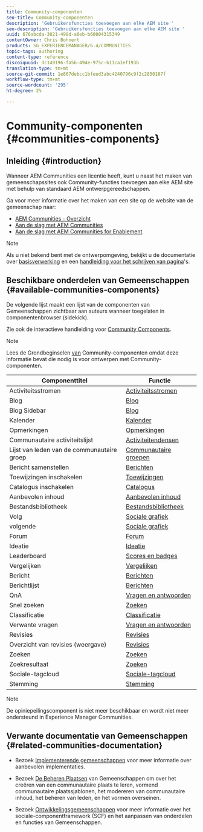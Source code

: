 ```yaml
---
title: Community-componenten
seo-title: Community-componenten
description: 'Gebruikersfuncties toevoegen aan elke AEM site '
seo-description: 'Gebruikersfuncties toevoegen aan elke AEM site '
uuid: 676abcda-3021-498d-a6eb-b60004315349
contentOwner: Chris Bohnert
products: SG_EXPERIENCEMANAGER/6.4/COMMUNITIES
topic-tags: authoring
content-type: reference
discoiquuid: dc149196-fa56-494e-975c-b11ca1ef193b
translation-type: tm+mt
source-git-commit: 1e867debcc1bfeed3abc4240796c9f2c2850167f
workflow-type: tm+mt
source-wordcount: '295'
ht-degree: 2%

---
```



# Community-componenten {#communities-components}

## Inleiding {#introduction}

Wanneer AEM Communities een licentie heeft, kunt u naast het maken van gemeenschapssites ook Community-functies toevoegen aan elke AEM site met behulp van standaard AEM ontwerpgereedschappen.

Ga voor meer informatie over het maken van een site op de website van de gemeenschap naar:

* [AEM Communities - Overzicht](overview.md)
* [Aan de slag met AEM Communities](getting-started.md)
* [Aan de slag met AEM Communities for Enablement](getting-started-enablement.md)

>[!NOTE]
>
>Als u niet bekend bent met de ontwerpomgeving, bekijkt u de documentatie over [basisverwerking](../../help/sites-authoring/basic-handling.md) en een [handleiding voor het schrijven van pagina](../../help/sites-authoring/qg-page-authoring.md)&#39;s.

## Beschikbare onderdelen van Gemeenschappen {#available-communities-components}

De volgende lijst maakt een lijst van de componenten van Gemeenschappen zichtbaar aan auteurs wanneer toegelaten in componentenbrowser (sidekick).

Zie ook de interactieve handleiding voor [Community Components](components-guide.md).

>[!NOTE]
>
>Lees de Grondbeginselen [van](basics.md) Community-componenten omdat deze informatie bevat die nodig is voor ontwerpen met Community-componenten.

| **Componenttitel** | **Functie** |
|---|---|
| Activiteitsstromen | [Activiteitsstromen](activities.md) |
| Blog | [Blog](blog-feature.md) |
| Blog Sidebar | [Blog](blog-feature.md) |
| Kalender | [Kalender](calendar.md) |
| Opmerkingen | [Opmerkingen](comments.md) |
| Communautaire activiteitslijst | [Activiteitendensen](trends.md) |
| Lijst van leden van de communautaire groep | [Communautaire groepen](creating-groups.md) |
| Bericht samenstellen | [Berichten](configure-messaging.md) |
| Toewijzingen inschakelen | [Toewijzingen](assignments.md) |
| Catalogus inschakelen | [Catalogus](catalog.md) |
| Aanbevolen inhoud | [Aanbevolen inhoud](featured.md) |
| Bestandsbibliotheek | [Bestandsbibliotheek](file-library.md) |
| Volg | [Sociale grafiek](socialgraph.md) |
| volgende | [Sociale grafiek](socialgraph.md) |
| Forum | [Forum](forum.md) |
| Ideatie | [Ideatie](ideation-feature.md) |
| Leaderboard | [Scores en badges](enabling-leaderboard.md) |
| Vergelijken | [Vergelijken](liking.md) |
| Bericht | [Berichten](configure-messaging.md) |
| Berichtlijst | [Berichten](configure-messaging.md) |
| QnA | [Vragen en antwoorden](working-with-qna.md) |
| Snel zoeken | [Zoeken](search.md) |
| Classificatie | [Classificatie](rating.md) |
| Verwante vragen | [Vragen en antwoorden](working-with-qna.md) |
| Revisies | [Revisies](reviews.md) |
| Overzicht van revisies (weergave) | [Revisies](reviews.md) |
| Zoeken | [Zoeken](search.md) |
| Zoekresultaat | [Zoeken](search.md) |
| Sociale-tagcloud | [Sociale-tagcloud](tagcloud.md) |
| Stemming | [Stemming](voting.md) |

>[!NOTE]
>
>De opiniepeilingscomponent is niet meer beschikbaar en wordt niet meer ondersteund in Experience Manager Communities.

## Verwante documentatie van Gemeenschappen {#related-communities-documentation}

* Bezoek [Implementerende gemeenschappen](deploy-communities.md) voor meer informatie over aanbevolen implementaties.

* Bezoek [De Beheren Plaatsen](administer-landing.md) van Gemeenschappen om over het creëren van een communautaire plaats te leren, vormend communautaire plaatssjablonen, het modereren van communautaire inhoud, het beheren van leden, en het vormen overseinen.

* Bezoek [Ontwikkelingsgemeenschappen](communities.md) voor meer informatie over het sociale-componentframework (SCF) en het aanpassen van onderdelen en functies van Gemeenschappen.


